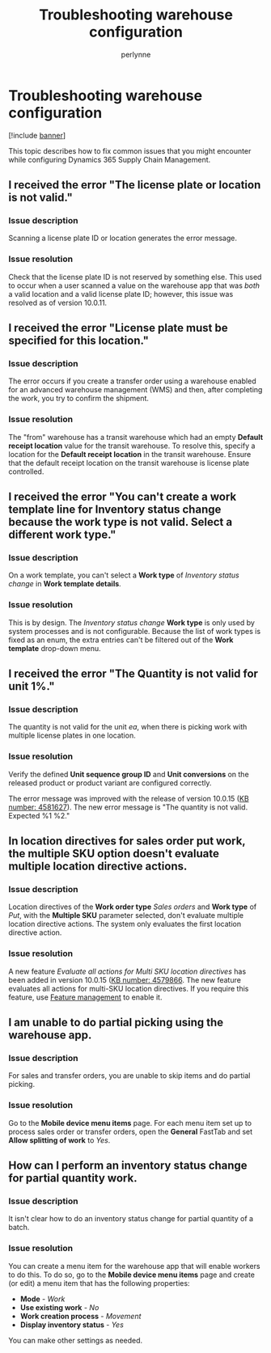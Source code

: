 ﻿---
# required metadata

title: Troubleshooting warehouse configuration
description: This topic describes how to fix common issues that you might encounter while configuring Dynamics 365 Supply Chain Management.
author: perlynne
manager: tfehr
ms.date: 10/19/2020
ms.topic: article
ms.prod: 
ms.service: dynamics-ax-applications
ms.technology: 

# optional metadata

ms.search.form: 
# ROBOTS: 
audience: Application user
# ms.devlang: 
ms.reviewer: kamaybac
ms.search.scope: Core, Operations
# ms.tgt_pltfrm: 
ms.custom: 
ms.assetid: 
ms.search.region: Global
# ms.search.industry: 
ms.author: perlynne
ms.search.validFrom: 2020-10-19
ms.dyn365.ops.version: 10.0.15
---

# Troubleshooting warehouse configuration

[!include [banner](../includes/banner.md)]

This topic describes how to fix common issues that you might encounter while configuring Dynamics 365 Supply Chain Management.

## I received the error "The license plate or location is not valid."

### Issue description

Scanning a license plate ID or location generates the error message.

### Issue resolution

Check that the license plate ID is not reserved by something else. This used to occur when a user scanned a value on the warehouse app that was *both* a valid location and a valid license plate ID; however, this issue was resolved as of version 10.0.11.

## I received the error "License plate must be specified for this location."

### Issue description

The error occurs if you create a transfer order using a warehouse enabled for an advanced warehouse management (WMS) and then, after completing the work, you try to confirm the shipment.

### Issue resolution

The "from" warehouse has a transit warehouse which had an empty **Default receipt location** value for the transit warehouse. To resolve this, specify a location for the **Default receipt location** in the transit warehouse. Ensure that the default receipt location on the transit warehouse is license plate controlled.

## I received the error "You can't create a work template line for Inventory status change because the work type is not valid. Select a different work type."

### Issue description

On a work template, you can't select a **Work type** of *Inventory status change* in **Work template details**.

### Issue resolution

This is by design. The *Inventory status change* **Work type** is only used by system processes and is not configurable. Because the list of work types is fixed as an enum, the extra entries can't be filtered out of the **Work template** drop-down menu.

## I received the error "The Quantity is not valid for unit 1%."

### Issue description

The quantity is not valid for the unit *ea*, when there is picking work with multiple license plates in one location.

### Issue resolution

Verify the defined **Unit sequence group ID** and **Unit conversions** on the released product or product variant are configured correctly.

The error message was improved with the release of version 10.0.15 ([KB number: 4581627](https://fix.lcs.dynamics.com/Issue/Details/?bugId=486531)). The new error message is "The quantity is not valid. Expected %1 %2."

## In location directives for sales order put work, the multiple SKU option doesn't evaluate multiple location directive actions.

### Issue description

Location directives of the **Work order type** *Sales orders* and **Work type** of *Put*, with the **Multiple SKU** parameter selected, don't evaluate multiple location directive actions. The system only evaluates the first location directive action.

### Issue resolution

A new feature *Evaluate all actions for Multi SKU location directives* has been added in version 10.0.15 ([KB number: 4579866](https://fix.lcs.dynamics.com/Issue/Details?kb=4579866&bugId=475946&dbType=3&qc=1bc41a56de7a3ee419fa76397a6bf282fce5be9b93e427c08a6d916d1dfa3091). The new feature evaluates all actions for multi-SKU location directives. If you require this feature, use [Feature management](../../fin-ops-core/fin-ops/get-started/feature-management/feature-management-overview.md) to enable it.

## I am unable to do partial picking using the warehouse app.

### Issue description

For sales and transfer orders, you are unable to skip items and do partial picking.

### Issue resolution

Go to the **Mobile device menu items** page. For each menu item set up to process sales order or transfer orders, open the **General** FastTab and set **Allow splitting of work** to *Yes*.

## How can I perform an inventory status change for partial quantity work.

### Issue description

It isn't clear how to do an inventory status change for partial quantity of a batch.

### Issue resolution

You can create a menu item for the warehouse app that will enable workers to do this. To do so, go to the **Mobile device menu items** page and create (or edit) a menu item that has the following properties:

- **Mode** - *Work*
- **Use existing work** - *No*
- **Work creation process** - *Movement*
- **Display inventory status** - *Yes*

You can make other settings as needed.
